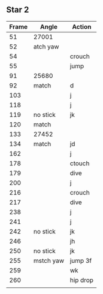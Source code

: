 ## Star 2  

| Frame | Angle     | Action   |
| ----- | --------- | -------- |
| 51    | 27001     |          |
| 52    | atch yaw  |          |
| 54    |           | crouch   |
| 55    |           | jump     |
| 91    | 25680     |          |
| 92    | match     | d        |
| 103   |           | j        |
| 118   |           | j        |
| 119   | no stick  | jk       |
| 120   | match     |          |
| 133   | 27452     |          |
| 134   | match     | jd       |
| 162   |           | j        |
| 178   |           | ctouch   |
| 179   |           | dive     |
| 200   |           | j        |
| 216   |           | crouch   |
| 217   |           | dive     |
| 238   |           | j        |
| 241   |           | j        |
| 242   | no stick  | jk       |
| 246   |           | jh       |
| 250   | no stick  | jk       |
| 255   | mstch yaw | jump 3f  |
| 259   |           | wk       |
| 260   |           | hip drop |
|       |           |          |